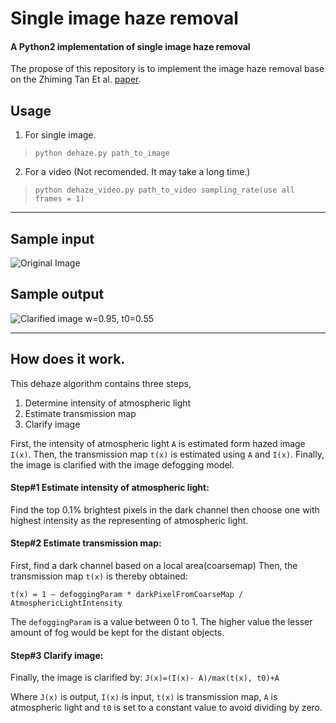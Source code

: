 # Single image haze removal
#### A Python2 implementation of single image haze removal

The propose of this repository is to implement the image haze removal base on the Zhiming Tan Et al. [paper](https://pdfs.semanticscholar.org/64ca/a24f2cb3fff6d8eb966f90078f0d0b8a7db0.pdf).

## Usage

1. For single image.
>	```python dehaze.py path_to_image```
2. For a video (Not recomended. It may take a long time.)
>	```python dehaze_video.py path_to_video sampling_rate(use all frames = 1)```

---

## Sample input
![Original Image](https://github.com/kindraywind/SingleImageHazeRemover/blob/master/sample/ex_input.jpg?raw=true)

## Sample output
![Clarified image w=0.95, t0=0.55](https://github.com/kindraywind/SingleImageHazeRemover/blob/master/sample/ex_output.jpg?raw=true)

---

## How does it work.
This dehaze algorithm contains three steps,

1) Determine intensity of atmospheric light
2) Estimate transmission map
3) Clarify image

First, the intensity of atmospheric light `A` is estimated form hazed image `I(x)`. Then, the transmission map `t(x)` is estimated using `A` and `I(x)`. Finally, the image is clarified with the image defogging model.

#### Step#1 Estimate intensity of atmospheric light:
Find the top 0.1% brightest pixels in the dark channel then choose one with highest intensity as the representing of atmospheric light.

#### Step#2 Estimate transmission map:
First, find a dark channel based on a local area(coarsemap)
Then, the transmission map `t(x)` is thereby obtained:

```t(x) = 1 – defoggingParam * darkPixelFromCoarseMap / AtmosphericLightIntensity```

The ```defoggingParam``` is a value between 0 to 1. The higher value the lesser amount of fog would be kept for the distant objects.

#### Step#3 Clarify image:
Finally, the image is clarified by: ```J(x)=(I(x)- A)/max(t(x), t0)+A```

Where `J(x)` is output, `I(x)` is input, `t(x)` is transmission map, `A` is atmospheric light and `t0` is set to a constant value to avoid dividing by zero.
